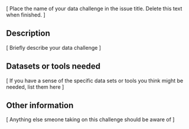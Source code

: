 [ Place the name of your data challenge in the issue title. Delete this text when finished. ]

## Description

[ Briefly describe your data challenge ] 

## Datasets or tools needed

[ If you have a sense of the specific data sets or tools you think might be needed, list them here ]

## Other information

[ Anything else smeone taking on this challenge should be aware of ] 
